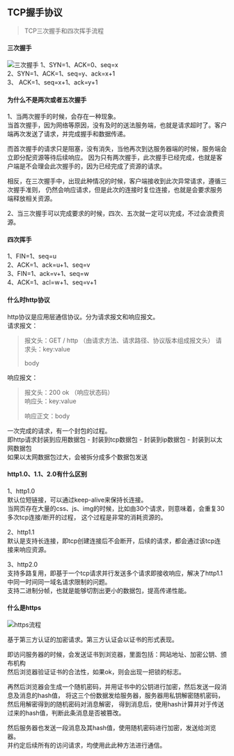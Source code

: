 <!--
2020-03-11 15:36:11
https://ae01.alicdn.com/kf/Haf4d3b0529ba47669bf69c7bfc71a5f1Y.png
计算机基础
TCP握手协议
TCP三次握手和四次挥手流程
TCP三次握手和四次挥手流程
-->

## TCP握手协议

> TCP三次握手和四次挥手流程

#### 三次握手
![三次握手](https://ae01.alicdn.com/kf/H3f7818584e11403b8ee30f7a89764b07c.png)
1、SYN=1、ACK=0、seq=x  
2、SYN=1、ACK=1、seq=y、ack=x+1  
3、       ACK=1、seq=x+1、ack=y+1


#### 为什么不是两次或者五次握手
1、当两次握手的时候，会存在一种现象。  
当首次握手，因为网络等原因，没有及时的送法服务端，也就是请求超时了。客户端再次发送了请求，并完成握手和数据传递。

而首次握手的请求只是阻塞，没有消失，当他再次到达服务器端的时候，服务端会立即分配资源等待后续响应。
因为只有两次握手，此次握手已经完成，也就是客户端是不会理会此次握手的，因为已经完成了资源的请求。

相反，在三次握手中，出现此种情况的时候，客户端接收到此次异常请求，遵循三次握手准则，
仍然会响应请求，但是此次的连接时复位连接，也就是会要求服务端释放相关资源。

2、当三次握手可以完成要求的时候，四次、五次就一定可以完成，不过会浪费资源。


#### 四次挥手
1、FIN=1、seq=u  
2、ACK=1、ack=u+1、seq=v    
3、FIN=1、ack=v+1、seq=w  
4、ACK=1、acl=w+1、seq=v+1  

#### 什么时http协议  
http协议是应用层通信协议。分为请求报文和响应报文。  
请求报文：  
> 报文头：GET / http （由请求方法、请求路径、协议版本组成报文头）
> 请求头：key:value
>   
> body

响应报文：
> 报文头：200 ok （响应状态码）  
> 响应头：key:value  
>  
> 响应正文：body

一次完成的请求，有一个封包的过程。  
即http请求封装到应用数据包 - 封装到tcp数据包 - 封装到ip数据包 - 封装到以太网数据包  
如果以太网数据包过大，会被拆分成多个数据包发送

#### http1.0、1.1、2.0有什么区别
1、http1.0  
默认位短链接，可以通过keep-alive来保持长连接。  
当网页存在大量的css、js、img的时候，比如由30个请求，则意味着，会重复30多次tcp连接/断开的过程，
这个过程是非常的消耗资源的。

2、http1.1  
默认是支持长连接，即tcp创建连接后不会断开，后续的请求，都会通过该tcp连接来响应资源。

3、http2.0  
支持多路复用，即基于一个tcp请求并行发送多个请求即接收响应，解决了http1.1中同一时间同一域名请求限制的问题。  
支持二进制分帧，也就是能够切割出更小的数据包，提高传递性能。

#### 什么是https
![https流程](https://ae01.alicdn.com/kf/Hce6b502bad92422c8ec30bdbb19df9d6G.png)

基于第三方认证的加密请求。第三方认证会以证书的形式表现。  

即访问服务器的时候，会发送证书到浏览器，里面包括：网站地址、加密公钥、颁布机构  
然后浏览器验证证书的合法性，如果ok，则会出现一把锁的标志。

再然后浏览器会生成一个随机密码，并用证书中的公钥进行加密，然后发送一段消息及消息的hash值，
将这三个份数据发给服务器，服务器用私钥解密随机密码，然后用解密得到的随机密码对消息解密，
得到消息后，使用hash计算并对于传送过来的hash值，判断此条消息是否被篡改。

然后服务器也发送一段消息及其hash值，使用随机密码进行加密，发送给浏览器。  
并约定后续所有的访问请求，均使用此此种方法进行通信。

